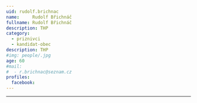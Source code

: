 ```yaml
---
uid: rudolf.brichnac
name:     Rudolf Břichnáč
fullname: Rudolf Břichnáč
description: THP
category:
  - priznivci
  - kandidat-obec
description: THP
#img: people/.jpg
age: 60
#mail:
#  - r.brichnac@seznam.cz
profiles:
  facebook: 
---
```




---
